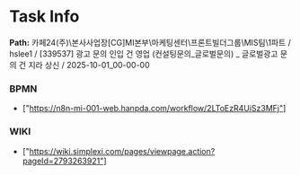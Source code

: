 # Task Info

**Path:** 카페24(주)\본사사업장\[CG]MI본부\마케팅센터\프론트빌더그룹\MIS팀\1파트 / hslee1 / [339537] 광고 문의 인입 건 영업 (컨설팅문의_글로벌문의) _ 글로벌광고 문의 건 지라 상신 / 2025-10-01_00-00-00

### BPMN
- ["https://n8n-mi-001-web.hanpda.com/workflow/2LToEzR4UiSz3MFj"]

### WIKI
- ["https://wiki.simplexi.com/pages/viewpage.action?pageId=2793263921"]

